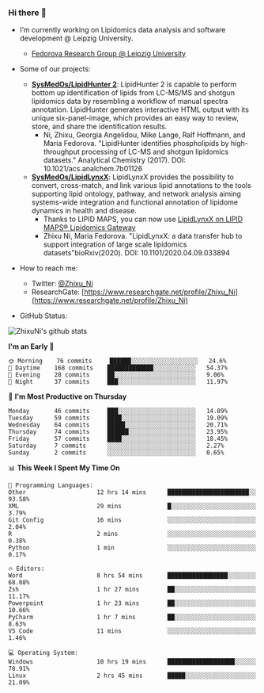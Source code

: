 ### Hi there 👋

- I’m currently working on Lipidomics data analysis and software development @ Leipzig University.
  + [Fedorova Research Group @ Leipzig University](https://home.uni-leipzig.de/fedorova/)
- Some of our projects:
  + **[SysMedOs/LipidHunter 2](https://github.com/SysMedOs/lipidhunter)**: LipidHunter 2 is capable to perform bottom up identification of lipids from LC-MS/MS and shotgun lipidomics data by resembling a workflow of manual spectra annotation. LipidHunter generates interactive HTML output with its unique six-panel-image, which provides an easy way to review, store, and share the identification results. 
    * Ni, Zhixu, Georgia Angelidou, Mike Lange, Ralf Hoffmann, and Maria Fedorova. "LipidHunter identifies phospholipids by high-throughput processing of LC-MS and shotgun lipidomics datasets." Analytical Chemistry (2017). DOI: 10.1021/acs.analchem.7b01126
  + **[SysMedOs/LipidLynxX](https://github.com/SysMedOs/LipidLynxX)**: LipidLynxX provides the possibility to convert, cross-match, and link various lipid annotations to the tools supporting lipid ontology, pathway, and network analysis aiming systems-wide integration and functional annotation of lipidome dynamics in health and disease.
    * Thanks to LIPID MAPS, you can now use [LipidLynxX on LIPID MAPS® Lipidomics Gateway](http://lipidmaps.org/lipidlynxx/)
    * Zhixu Ni, Maria Fedorova. "LipidLynxX: a data transfer hub to support integration of large scale lipidomics datasets"bioRxiv(2020). DOI: 10.1101/2020.04.09.033894
- How to reach me:
  + Twitter: [@Zhixu_Ni](https://twitter.com/Zhixu_Ni)
  + ResearchGate: [https://www.researchgate.net/profile/Zhixu_Ni](https://www.researchgate.net/profile/Zhixu_Ni)

- GitHub Status:

![ZhixuNi's github stats](https://github-readme-stats.vercel.app/api?username=ZhixuNi&show_icons=true&hide=issues)

<!--START_SECTION:waka-->
**I'm an Early 🐤** 

```text
🌞 Morning    76 commits     ██████░░░░░░░░░░░░░░░░░░░   24.6% 
🌆 Daytime    168 commits    █████████████░░░░░░░░░░░░   54.37% 
🌃 Evening    28 commits     ██░░░░░░░░░░░░░░░░░░░░░░░   9.06% 
🌙 Night      37 commits     ███░░░░░░░░░░░░░░░░░░░░░░   11.97%

```
📅 **I'm Most Productive on Thursday** 

```text
Monday       46 commits     ███░░░░░░░░░░░░░░░░░░░░░░   14.89% 
Tuesday      59 commits     ████░░░░░░░░░░░░░░░░░░░░░   19.09% 
Wednesday    64 commits     █████░░░░░░░░░░░░░░░░░░░░   20.71% 
Thursday     74 commits     ██████░░░░░░░░░░░░░░░░░░░   23.95% 
Friday       57 commits     ████░░░░░░░░░░░░░░░░░░░░░   18.45% 
Saturday     7 commits      ░░░░░░░░░░░░░░░░░░░░░░░░░   2.27% 
Sunday       2 commits      ░░░░░░░░░░░░░░░░░░░░░░░░░   0.65%

```


📊 **This Week I Spent My Time On** 

```text
💬 Programming Languages: 
Other                    12 hrs 14 mins      ███████████████████████░░   93.58% 
XML                      29 mins             █░░░░░░░░░░░░░░░░░░░░░░░░   3.79% 
Git Config               16 mins             ░░░░░░░░░░░░░░░░░░░░░░░░░   2.04% 
R                        2 mins              ░░░░░░░░░░░░░░░░░░░░░░░░░   0.38% 
Python                   1 min               ░░░░░░░░░░░░░░░░░░░░░░░░░   0.17%

🔥 Editors: 
Word                     8 hrs 54 mins       █████████████████░░░░░░░░   68.08% 
Zsh                      1 hr 27 mins        ██░░░░░░░░░░░░░░░░░░░░░░░   11.17% 
Powerpoint               1 hr 23 mins        ██░░░░░░░░░░░░░░░░░░░░░░░   10.66% 
PyCharm                  1 hr 7 mins         ██░░░░░░░░░░░░░░░░░░░░░░░   8.63% 
VS Code                  11 mins             ░░░░░░░░░░░░░░░░░░░░░░░░░   1.46%

💻 Operating System: 
Windows                  10 hrs 19 mins      ███████████████████░░░░░░   78.91% 
Linux                    2 hrs 45 mins       █████░░░░░░░░░░░░░░░░░░░░   21.09%

```


<!--END_SECTION:waka-->
